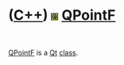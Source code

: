 



 

 

 

 

 

([C++](Cpp.md)) ![Qt](PicQt.png) [QPointF](CppQPointF.md)
===========================================================

 

[QPointF](CppQPointF.md) is a [Qt](CppQt.md) [class](CppClass.htm).

 

 

 

 

 





 



